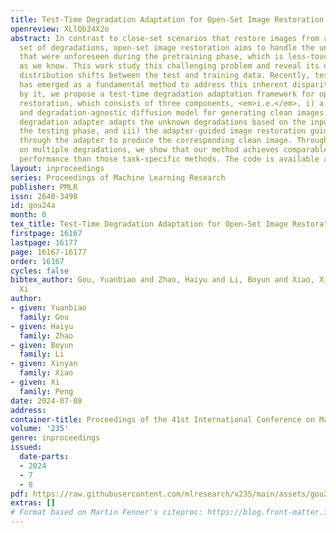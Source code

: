 ```yaml
---
title: Test-Time Degradation Adaptation for Open-Set Image Restoration
openreview: XLlQb24X2o
abstract: In contrast to close-set scenarios that restore images from a predefined
  set of degradations, open-set image restoration aims to handle the unknown degradations
  that were unforeseen during the pretraining phase, which is less-touched as far
  as we know. This work study this challenging problem and reveal its essence as unidentified
  distribution shifts between the test and training data. Recently, test-time adaptation
  has emerged as a fundamental method to address this inherent disparities. Inspired
  by it, we propose a test-time degradation adaptation framework for open-set image
  restoration, which consists of three components, <em>i.e.</em>, i) a pre-trained
  and degradation-agnostic diffusion model for generating clean images, ii) a test-time
  degradation adapter adapts the unknown degradations based on the input image during
  the testing phase, and iii) the adapter-guided image restoration guides the model
  through the adapter to produce the corresponding clean image. Through experiments
  on multiple degradations, we show that our method achieves comparable even better
  performance than those task-specific methods. The code is available at https://github.com/XLearning-SCU/2024-ICML-TAO.
layout: inproceedings
series: Proceedings of Machine Learning Research
publisher: PMLR
issn: 2640-3498
id: gou24a
month: 0
tex_title: Test-Time Degradation Adaptation for Open-Set Image Restoration
firstpage: 16167
lastpage: 16177
page: 16167-16177
order: 16167
cycles: false
bibtex_author: Gou, Yuanbiao and Zhao, Haiyu and Li, Boyun and Xiao, Xinyan and Peng,
  Xi
author:
- given: Yuanbiao
  family: Gou
- given: Haiyu
  family: Zhao
- given: Boyun
  family: Li
- given: Xinyan
  family: Xiao
- given: Xi
  family: Peng
date: 2024-07-08
address:
container-title: Proceedings of the 41st International Conference on Machine Learning
volume: '235'
genre: inproceedings
issued:
  date-parts:
  - 2024
  - 7
  - 8
pdf: https://raw.githubusercontent.com/mlresearch/v235/main/assets/gou24a/gou24a.pdf
extras: []
# Format based on Martin Fenner's citeproc: https://blog.front-matter.io/posts/citeproc-yaml-for-bibliographies/
---
```

